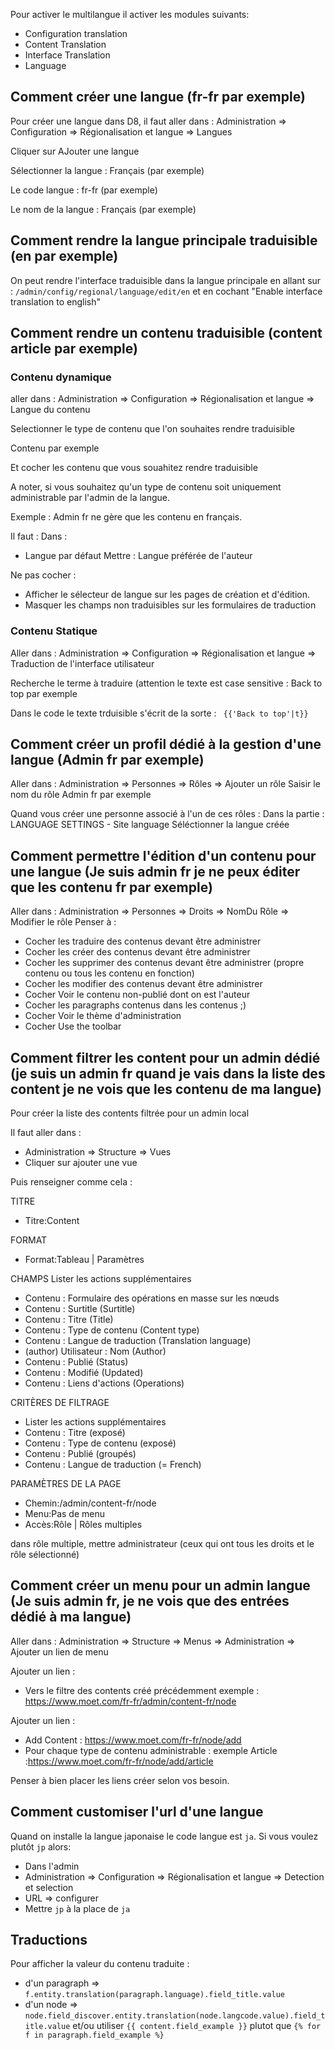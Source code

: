Pour activer le multilangue il activer les modules suivants:
- Configuration translation
- Content Translation
- Interface Translation
- Language

## Comment créer une langue (fr-fr par exemple)

Pour créer une langue dans D8, il faut aller dans :
Administration => Configuration => Régionalisation et langue => Langues

Cliquer sur AJouter une langue

Sélectionner la langue : Français (par exemple)

Le code langue : fr-fr (par exemple)

Le nom de la langue : Français (par exemple)

## Comment rendre la langue principale traduisible (en par exemple)
On peut rendre l'interface traduisible dans la langue principale en allant sur : ```/admin/config/regional/language/edit/en```
et en cochant "Enable interface translation to english"

## Comment rendre un contenu traduisible (content article par exemple)
### Contenu dynamique
aller dans :
Administration => Configuration => Régionalisation et langue => Langue du contenu

Selectionner le type de contenu que l'on souhaites rendre traduisible

Contenu par exemple

Et cocher les contenu que vous souahitez rendre traduisible

A noter, si vous souhaitez qu'un type de contenu soit uniquement administrable par l'admin de la langue.

Exemple :
Admin fr ne gère que les contenu en français.

Il faut :
Dans :
- Langue par défaut
Mettre : Langue préférée de l'auteur

Ne pas cocher :
- Afficher le sélecteur de langue sur les pages de création et d'édition.
- Masquer les champs non traduisibles sur les formulaires de traduction

### Contenu Statique
Aller dans :
Administration => Configuration => Régionalisation et langue => Traduction de l'interface utilisateur

Recherche le terme à traduire (attention le texte est case sensitive :
Back to top par exemple

Dans le code le texte trduisible s'écrit de la sorte :
``` {{'Back to top'|t}}```

## Comment créer un profil dédié à la gestion  d'une langue (Admin fr par exemple)
Aller dans :
Administration => Personnes => Rôles => Ajouter un rôle
Saisir le nom du rôle
Admin fr par exemple

Quand vous créer une personne associé à l'un de ces rôles :
Dans la partie : LANGUAGE SETTINGS - Site language
Séléctionner la langue créée

## Comment permettre l'édition d'un contenu pour une langue (Je suis admin fr je ne peux éditer que les contenu fr par exemple)
Aller dans :
Administration => Personnes => Droits => NomDu Rôle => Modifier le rôle
Penser à :
- Cocher les traduire des contenus devant être administrer
- Cocher les créer des contenus devant être administrer
- Cocher les supprimer des contenus devant être administrer (propre contenu ou tous les contenu en fonction)
- Cocher les modifier des contenus devant être administrer
- Cocher Voir le contenu non-publié dont on est l'auteur
- Cocher les paragraphs contenus dans les contenus ;)
- Cocher Voir le thème d'administration
- Cocher Use the toolbar

## Comment filtrer les content pour un admin dédié (je suis un admin fr quand je vais dans la liste des content je ne vois que les contenu de ma langue)

Pour créer la liste des contents filtrée pour un admin local

Il faut aller dans :
- Administration => Structure => Vues
- Cliquer sur ajouter une vue

Puis renseigner comme cela :

TITRE
- Titre:Content

FORMAT
- Format:Tableau | Paramètres

CHAMPS
Lister les actions supplémentaires
- Contenu : Formulaire des opérations en masse sur les nœuds
- Contenu : Surtitle (Surtitle)
- Contenu : Titre (Title)
- Contenu : Type de contenu (Content type)
- Contenu : Langue de traduction (Translation language)
- (author) Utilisateur : Nom (Author)
- Contenu : Publié (Status)
- Contenu : Modifié (Updated)
- Contenu : Liens d'actions (Operations)

CRITÈRES DE FILTRAGE
- Lister les actions supplémentaires
- Contenu : Titre (exposé)
- Contenu : Type de contenu (exposé)
- Contenu : Publié (groupés)
- Contenu : Langue de traduction (= French)

PARAMÈTRES DE LA PAGE
- Chemin:/admin/content-fr/node
- Menu:Pas de menu
- Accès:Rôle | Rôles multiples

dans rôle multiple, mettre administrateur (ceux qui ont tous les droits et le rôle sélectionné)

## Comment créer un menu pour un admin langue (Je suis admin fr, je ne vois que des entrées dédié à ma langue)

Aller dans  :
Administration => Structure => Menus => Administration => Ajouter un lien de menu

Ajouter un lien :
- Vers le filtre des contents créé précédemment
exemple : https://www.moet.com/fr-fr/admin/content-fr/node

Ajouter un lien :
- Add Content : https://www.moet.com/fr-fr/node/add
- Pour chaque type de contenu administrable :  exemple Article :https://www.moet.com/fr-fr/node/add/article

Penser à bien placer les liens créer selon vos besoin.

## Comment customiser l'url d'une langue
Quand on installe la langue japonaise le code langue est `ja`. Si vous voulez plutôt `jp` alors:

- Dans l'admin
- Administration => Configuration => Régionalisation et langue => Detection et selection
- URL => configurer
- Mettre `jp` à la place de `ja`

## Traductions
Pour afficher la valeur du contenu traduite :
- d'un paragraph => ``` f.entity.translation(paragraph.language).field_title.value ```
- d'un node => ``` node.field_discover.entity.translation(node.langcode.value).field_title.value ```
et/ou utiliser
```{{ content.field_example }}``` plutot que ```{% for f in paragraph.field_example %}```